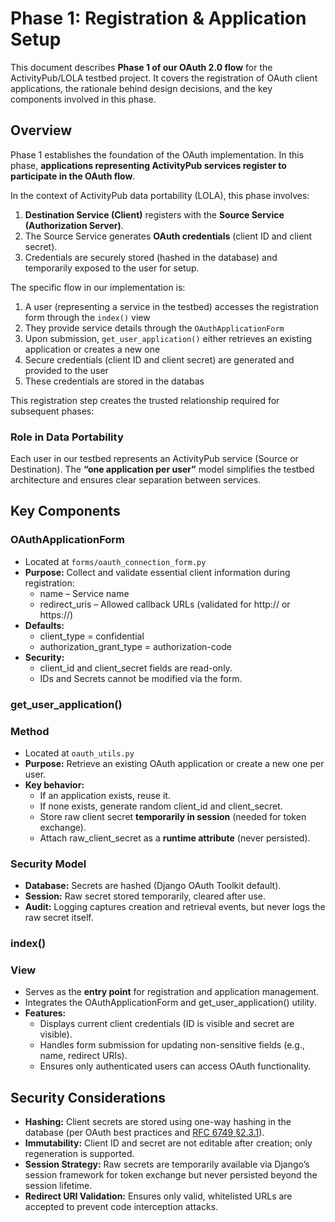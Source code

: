 # **Phase 1: Registration & Application Setup**

This document describes **Phase 1 of our OAuth 2.0 flow** for the ActivityPub/LOLA testbed project. It covers the registration of OAuth client applications, the rationale behind design decisions, and the key components involved in this phase.

## **Overview**

Phase 1 establishes the foundation of the OAuth implementation. In this phase, **applications representing ActivityPub services register to participate in the OAuth flow**.

In the context of ActivityPub data portability (LOLA), this phase involves:

1. **Destination Service (Client)** registers with the **Source Service (Authorization Server)**.
2. The Source Service generates **OAuth credentials** (client ID and client secret).
3. Credentials are securely stored (hashed in the database) and temporarily exposed to the user for setup.

The specific flow in our implementation is:

1. A user (representing a service in the testbed) accesses the registration form through the `index()` view
2. They provide service details through the `OAuthApplicationForm`
3. Upon submission, `get_user_application()` either retrieves an existing application or creates a new one
4. Secure credentials (client ID and client secret) are generated and provided to the user
5. These credentials are stored in the databas

This registration step creates the trusted relationship required for subsequent phases:

### **Role in Data Portability**

Each user in our testbed represents an ActivityPub service (Source or Destination). The **“one application per user”** model simplifies the testbed architecture and ensures clear separation between services.

## **Key Components**

### **OAuthApplicationForm**

- Located at `forms/oauth_connection_form.py`
- **Purpose:** Collect and validate essential client information during registration:
    - name – Service name
    - redirect_uris – Allowed callback URLs (validated for http:// or https://)
- **Defaults:**
    - client_type = confidential
    - authorization_grant_type = authorization-code
- **Security:**
    - client_id and client_secret fields are read-only.
    - IDs and Secrets cannot be modified via the form.

### **get_user_application()**

### **Method**

- Located at `oauth_utils.py`
- **Purpose:** Retrieve an existing OAuth application or create a new one per user.
- **Key behavior:**
    - If an application exists, reuse it.
    - If none exists, generate random client_id and client_secret.
    - Store raw client secret **temporarily in session** (needed for token exchange).
    - Attach raw_client_secret as a **runtime attribute** (never persisted).

### **Security Model**

- **Database:** Secrets are hashed (Django OAuth Toolkit default).
- **Session:** Raw secret stored temporarily, cleared after use.
- **Audit:** Logging captures creation and retrieval events, but never logs the raw secret itself.

### **index()**

### **View**

- Serves as the **entry point** for registration and application management.
- Integrates the OAuthApplicationForm and get_user_application() utility.
- **Features:**
    - Displays current client credentials (ID is visible and secret are visible).
    - Handles form submission for updating non-sensitive fields (e.g., name, redirect URIs).
    - Ensures only authenticated users can access OAuth functionality.

## **Security Considerations**

- **Hashing:** Client secrets are stored using one-way hashing in the database (per OAuth best practices and [RFC 6749 §2.3.1](https://datatracker.ietf.org/doc/html/rfc6749#section-2.3.1)).
- **Immutability:** Client ID and secret are not editable after creation; only regeneration is supported.
- **Session Strategy:** Raw secrets are temporarily available via Django’s session framework for token exchange but never persisted beyond the session lifetime.
- **Redirect URI Validation:** Ensures only valid, whitelisted URLs are accepted to prevent code interception attacks.
